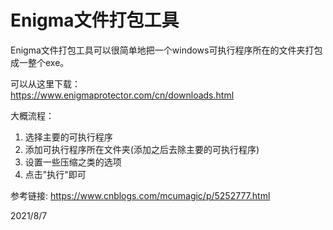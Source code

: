 # Enigma文件打包工具

Enigma文件打包工具可以很简单地把一个windows可执行程序所在的文件夹打包成一整个exe。  

可以从这里下载：  
https://www.enigmaprotector.com/cn/downloads.html  

大概流程：  
1. 选择主要的可执行程序
2. 添加可执行程序所在文件夹(添加之后去除主要的可执行程序)
3. 设置一些压缩之类的选项
4. 点击"执行"即可


参考链接: https://www.cnblogs.com/mcumagic/p/5252777.html  


2021/8/7  
